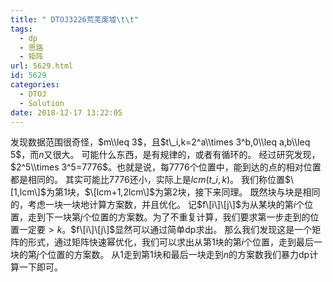 ```yaml
---
title: " DTOJ3226荒芜废墟\t\t"
tags:
  - dp
  - 思路
  - 矩阵
url: 5629.html
id: 5629
categories:
  - DTOJ
  - Solution
date: 2018-12-17 13:22:05
---
```


发现数据范围很奇怪，$m\\leq 3$，且$t\_i,k=2^a\\times 3^b,0\\leq a,b\\leq 5$，而$n$又很大。 可能什么东西，是有规律的，或者有循环的。 经过研究发现，$2^5\\times 3^5=7776$。也就是说，每$7776$个位置中，能到达的点的相对位置都是相同的。 其实可能比$7776$还小，实际上是$lcm(t\_i,k)$。 我们称位置$\[1,lcm\]$为第$1$块，$\[lcm+1,2lcm\]$为第$2$块，接下来同理。 既然块与块是相同的，考虑一块一块地计算方案数，并且优化。 记$f\[i\]\[j\]$为从某块的第$i$个位置，走到下一块第$j$个位置的方案数。为了不重复计算，我们要求第一步走到的位置一定要$>k$。$f\[i\]\[j\]$显然可以通过简单dp求出。 那么我们发现这是一个矩阵的形式，通过矩阵快速幂优化，我们可以求出从第$1$块的第$i$个位置，走到最后一块的第$j$个位置的方案数。 从$1$走到第$1$块和最后一块走到$n$的方案数我们暴力dp计算一下即可。